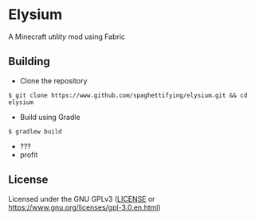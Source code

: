# Elysium
A Minecraft *utility* mod using Fabric

## Building
- Clone the repository
```shell
$ git clone https://www.github.com/spaghettifying/elysium.git && cd elysium
```
- Build using Gradle
```shell
$ gradlew build
```
- ???
- profit

## License
Licensed under the GNU GPLv3 ([LICENSE](LICENSE) or https://www.gnu.org/licenses/gpl-3.0.en.html)